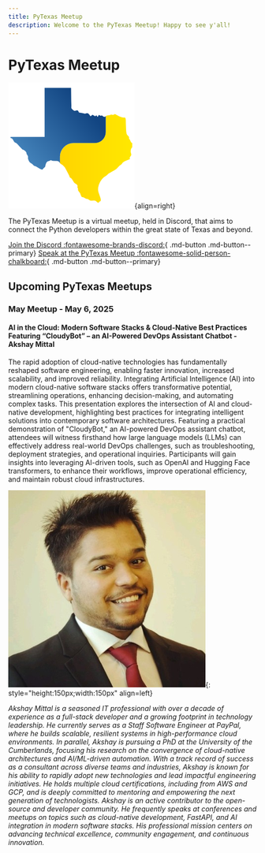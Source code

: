 ```yaml
---
title: PyTexas Meetup
description: Welcome to the PyTexas Meetup! Happy to see y'all!
---
```


# PyTexas Meetup


![PyTexas Logo](assets/images/pytexas-logo.png){align=right}

The PyTexas Meetup is a virtual meetup, held in Discord, that aims to 
connect the Python developers within the great state
of Texas and beyond. 

[Join the Discord :fontawesome-brands-discord:](https://discord.gg/jNPAbcNukj){ .md-button .md-button--primary}
[Speak at the PyTexas Meetup :fontawesome-solid-person-chalkboard:](https://forms.gle/a9WrW7wJSkPCCG437){ .md-button .md-button--primary}

## Upcoming PyTexas Meetups

### May Meetup - May 6, 2025

#### AI in the Cloud: Modern Software Stacks & Cloud-Native Best Practices Featuring “CloudyBot” – an AI-Powered DevOps Assistant Chatbot - Akshay Mittal

The rapid adoption of cloud-native technologies has fundamentally reshaped software engineering, enabling faster innovation, increased scalability, and improved reliability. Integrating Artificial Intelligence (AI) into modern cloud-native software stacks offers transformative potential, streamlining operations, enhancing decision-making, and automating complex tasks. This presentation explores the intersection of AI and cloud-native development, highlighting best practices for integrating intelligent solutions into contemporary software architectures. Featuring a practical demonstration of "CloudyBot," an AI-powered DevOps assistant chatbot, attendees will witness firsthand how large language models (LLMs) can effectively address real-world DevOps challenges, such as troubleshooting, deployment strategies, and operational inquiries. Participants will gain insights into leveraging AI-driven tools, such as OpenAI and Hugging Face transformers, to enhance their workflows, improve operational efficiency, and maintain robust cloud infrastructures.

![Akshay Mittal Avatar](assets/images/AkshayMittal.jpeg){: style="height:150px;width:150px" align=left}

*Akshay Mittal is a seasoned IT professional with over a decade of experience as a full-stack developer and a growing footprint in technology leadership. He currently serves as a Staff Software Engineer at PayPal, where he builds scalable, resilient systems in high-performance cloud environments. In parallel, Akshay is pursuing a PhD at the University of the Cumberlands, focusing his research on the convergence of cloud-native architectures and AI/ML-driven automation.
With a track record of success as a consultant across diverse teams and industries, Akshay is known for his ability to rapidly adopt new technologies and lead impactful engineering initiatives. He holds multiple cloud certifications, including from AWS and GCP, and is deeply committed to mentoring and empowering the next generation of technologists.
Akshay is an active contributor to the open-source and developer community. He frequently speaks at conferences and meetups on topics such as cloud-native development, FastAPI, and AI integration in modern software stacks. His professional mission centers on advancing technical excellence, community engagement, and continuous innovation.*
